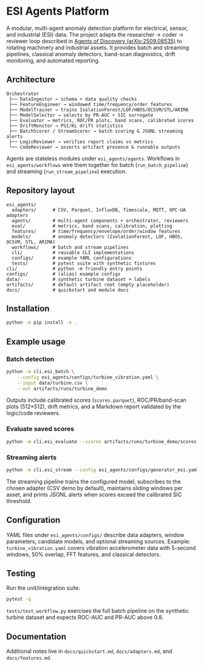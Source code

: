 # ESI Agents Platform

A modular, multi-agent anomaly detection platform for electrical, sensor, and industrial (ESI) data. The project adapts the researcher → coder → reviewer loop described in [Agents of Discovery (arXiv:2509.08535)](https://arxiv.org/abs/2509.08535) to rotating machinery and industrial assets. It provides batch and streaming pipelines, classical anomaly detectors, band-scan diagnostics, drift monitoring, and automated reporting.

## Architecture

```
Orchestrator
 ├── DataIngestor → schema + data quality checks
 ├── FeatureEngineer → windowed time/frequency/order features
 ├── ModelTrainer → trains IsolationForest/LOF/HBOS/OCSVM/STL/ARIMA
 ├── ModelSelector → selects by PR-AUC + SIC surrogate
 ├── Evaluator → metrics, ROC/PR plots, band scans, calibrated scores
 ├── DriftMonitor → PSI/KL drift statistics
 ├── BatchScorer / StreamScorer → batch scoring & JSONL streaming alerts
 ├── LogicReviewer → verifies report claims vs metrics
 └── CodeReviewer → asserts artifact presence & runnable outputs
```

Agents are stateless modules under `esi_agents/agents`. Workflows in `esi_agents/workflows` wire them together for batch (`run_batch_pipeline`) and streaming (`run_stream_pipeline`) execution.

## Repository layout

```
esi_agents/
  adapters/      # CSV, Parquet, InfluxDB, Timescale, MQTT, OPC-UA adapters
  agents/        # multi-agent components + orchestrator, reviewers
  eval/          # metrics, band scans, calibration, plotting
  features/      # time/frequency/envelope/order/window features
  models/        # anomaly detectors (IsolationForest, LOF, HBOS, OCSVM, STL, ARIMA)
  workflows/     # batch and stream pipelines
  cli/           # reusable CLI implementations
  configs/       # example YAML configurations
  tests/         # pytest suite with synthetic fixtures
cli/             # python -m friendly entry points
configs/         # (alias) example configs
data/            # synthetic turbine dataset + labels
artifacts/       # default artifact root (empty placeholder)
docs/            # quickstart and module docs
```

## Installation

```bash
python -m pip install -e .
```

## Example usage

### Batch detection

```bash
python -m cli.esi_batch \
    --config esi_agents/configs/turbine_vibration.yaml \
    --input data/turbine.csv \
    --out artifacts/runs/turbine_demo
```

Outputs include calibrated scores (`scores.parquet`), ROC/PR/band-scan plots (512×512), drift metrics, and a Markdown report validated by the logic/code reviewers.

### Evaluate saved scores

```bash
python -m cli.esi_evaluate --scores artifacts/runs/turbine_demo/scores.parquet --labels data/turbine_labels.csv
```

### Streaming alerts

```bash
python -m cli.esi_stream --config esi_agents/configs/generator_esi.yaml
```

The streaming pipeline trains the configured model, subscribes to the chosen adapter (CSV demo by default), maintains sliding windows per asset, and prints JSONL alerts when scores exceed the calibrated SIC threshold.

## Configuration

YAML files under `esi_agents/configs/` describe data adapters, window parameters, candidate models, and optional streaming sources. Example: `turbine_vibration.yaml` covers vibration accelerometer data with 5-second windows, 50% overlap, FFT features, and classical detectors.

## Testing

Run the unit/integration suite:

```bash
pytest -q
```

`tests/test_workflow.py` exercises the full batch pipeline on the synthetic turbine dataset and expects ROC-AUC and PR-AUC above 0.8.

## Documentation

Additional notes live in `docs/quickstart.md`, `docs/adapters.md`, and `docs/features.md`.
